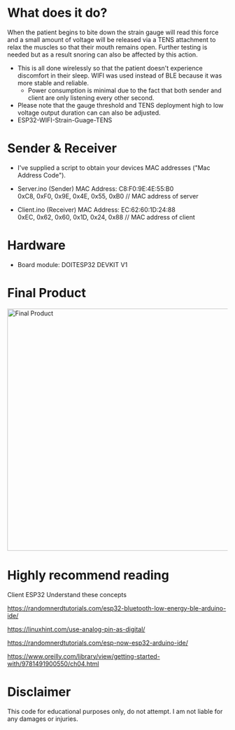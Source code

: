 # What does it do?
  
When the patient begins to bite down the strain gauge will read this force and a small amount of voltage will be released via a TENS attachment to relax the muscles so that their mouth remains open. Further testing is needed but as a result snoring can also be affected by this action. 

- This is all done wirelessly so that the patient doesn't experience discomfort in their sleep. WIFI was used instead of BLE because it was more stable and reliable. 
  - Power consumption is minimal due to the fact that both sender and client are only listening every other second.
- Please note that the gauge threshold and TENS deployment high to low voltage output duration can can also be adjusted.
- ESP32-WIFI-Strain-Guage-TENS
# Sender & Receiver
- I've supplied a script to obtain your devices MAC addresses ("Mac Address Code").
- Server.ino (Sender)
MAC Address: C8:F0:9E:4E:55:B0  
0xC8, 0xF0, 0x9E, 0x4E, 0x55, 0xB0 // MAC address of server 
 
- Client.ino (Receiver)
MAC Address: EC:62:60:1D:24:88    
0xEC, 0x62, 0x60, 0x1D, 0x24, 0x88 // MAC address of client

# Hardware 
- Board module: DOITESP32 DEVKIT V1 

# Final Product
<img width="554" alt="Final Product" src="https://github.com/Ounceleopard/ESP32-Wireless-Modules-StrainGuage-Tensor/assets/40043757/5414573e-500d-4b56-825f-93d8fbc72c36">

# Highly recommend reading
Client ESP32 Understand these concepts

https://randomnerdtutorials.com/esp32-bluetooth-low-energy-ble-arduino-ide/

https://linuxhint.com/use-analog-pin-as-digital/

https://randomnerdtutorials.com/esp-now-esp32-arduino-ide/

https://www.oreilly.com/library/view/getting-started-with/9781491900550/ch04.html



# Disclaimer
This code for educational purposes only, do not attempt. I am not liable for any damages or injuries.
